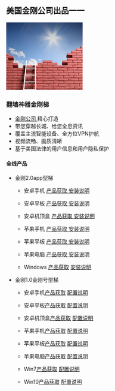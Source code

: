 ## 美国金刚公司出品一一

![image](l-w-s-athird.png)

### 翻墙神器金刚梯

- [ 金刚公司 ](https://a2zitpro.github.io/web/金刚公司)精心打造 
- 带您穿越长城、给您全息资讯
- 覆盖主流智能设备、全方位VPN护航
- 视频流畅、画质清晰
- 基于美国法律的用户信息和用户隐私保护

#### 全线产品
- 金刚2.0app型梯
  - 安卓手机   [  产品获取 ]()[ 安装说明 ]()
  - 安卓平板   [  产品获取 ]()[ 安装说明 ]()
  - 安卓机顶盒 [产品获取 ]()[ 安装说明 ]()

  - 苹果手机      [ 产品获取 ]() [ 安装说明 ]()
  - 苹果平板      [ 产品获取 ]() [ 安装说明 ]()
  - 苹果电脑      [ 产品获取 ]() [ 安装说明 ]()

  - Windows [产品获取]() [安装说明]()

- 金刚1.0金刚号型梯

  - 安卓手机[产品获取]() [配置说明]()
  - 安卓平板[产品获取]() [配置说明]()
  - 安卓机顶盒[产品获取]() [配置说明]()

  - 苹果手机[产品获取]() [配置说明]()
  - 苹果平板[产品获取]() [配置说明]()
  - 苹果电脑[产品获取]() [配置说明]()

  - Win7[产品获取]() [配置说明]()
  - Win10[产品获取]() [配置说明]()

